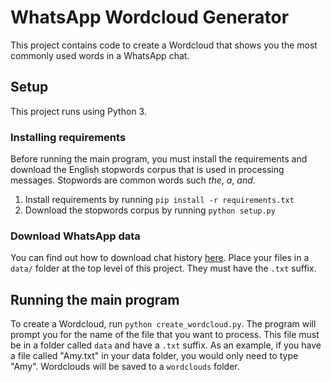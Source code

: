 # WhatsApp Wordcloud Generator

This project contains code to create a Wordcloud that shows you the most commonly used words in a WhatsApp chat.

## Setup

This project runs using Python 3.

### Installing requirements

Before running the main program, you must install the requirements and download the English stopwords corpus that is used in processing messages. Stopwords are common words such _the_, _a_, _and_.

1. Install requirements by running `pip install -r requirements.txt`
2. Download the stopwords corpus by running `python setup.py`

### Download WhatsApp data

You can find out how to download chat history [here](https://faq.whatsapp.com/196737011380816). Place your files in a `data/` folder at the top level of this project. They must have the `.txt` suffix.

## Running the main program

To create a Wordcloud, run `python create_wordcloud.py`. The program will prompt you for the name of the file that you want to process. This file must be in a folder called `data` and have a `.txt` suffix. As an example, if you have a file called "Amy.txt" in your data folder, you would only need to type "Amy".
Wordclouds will be saved to a `wordclouds` folder.
